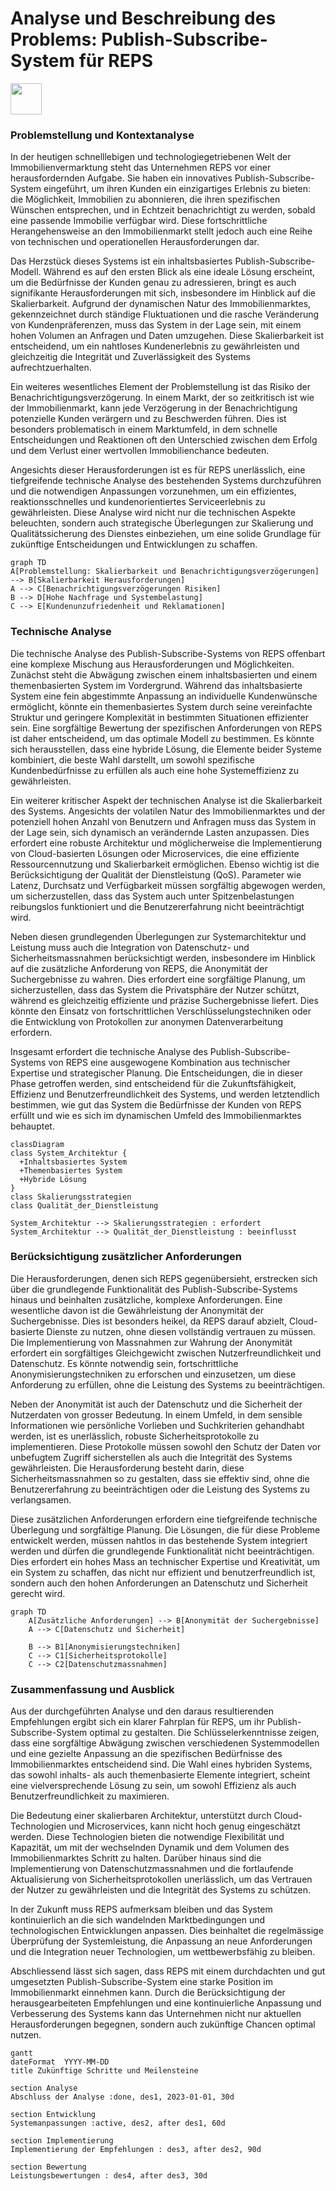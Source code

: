 # Analyse und Beschreibung des Problems: Publish-Subscribe-System für REPS 
[<img src="https://cdn-icons-png.flaticon.com/512/93/93634.png" width="50"/>](../README.md)





### Problemstellung und Kontextanalyse

In der heutigen schnelllebigen und technologiegetriebenen Welt der Immobilienvermarktung steht das Unternehmen REPS vor einer herausfordernden Aufgabe. Sie haben ein innovatives Publish-Subscribe-System eingeführt, um ihren Kunden ein einzigartiges Erlebnis zu bieten: die Möglichkeit, Immobilien zu abonnieren, die ihren spezifischen Wünschen entsprechen, und in Echtzeit benachrichtigt zu werden, sobald eine passende Immobilie verfügbar wird. Diese fortschrittliche Herangehensweise an den Immobilienmarkt stellt jedoch auch eine Reihe von technischen und operationellen Herausforderungen dar.

Das Herzstück dieses Systems ist ein inhaltsbasiertes Publish-Subscribe-Modell. Während es auf den ersten Blick als eine ideale Lösung erscheint, um die Bedürfnisse der Kunden genau zu adressieren, bringt es auch signifikante Herausforderungen mit sich, insbesondere im Hinblick auf die Skalierbarkeit. Aufgrund der dynamischen Natur des Immobilienmarktes, gekennzeichnet durch ständige Fluktuationen und die rasche Veränderung von Kundenpräferenzen, muss das System in der Lage sein, mit einem hohen Volumen an Anfragen und Daten umzugehen. Diese Skalierbarkeit ist entscheidend, um ein nahtloses Kundenerlebnis zu gewährleisten und gleichzeitig die Integrität und Zuverlässigkeit des Systems aufrechtzuerhalten.

Ein weiteres wesentliches Element der Problemstellung ist das Risiko der Benachrichtigungsverzögerung. In einem Markt, der so zeitkritisch ist wie der Immobilienmarkt, kann jede Verzögerung in der Benachrichtigung potenzielle Kunden verärgern und zu Beschwerden führen. Dies ist besonders problematisch in einem Marktumfeld, in dem schnelle Entscheidungen und Reaktionen oft den Unterschied zwischen dem Erfolg und dem Verlust einer wertvollen Immobilienchance bedeuten.

Angesichts dieser Herausforderungen ist es für REPS unerlässlich, eine tiefgreifende technische Analyse des bestehenden Systems durchzuführen und die notwendigen Anpassungen vorzunehmen, um ein effizientes, reaktionsschnelles und kundenorientiertes Serviceerlebnis zu gewährleisten. Diese Analyse wird nicht nur die technischen Aspekte beleuchten, sondern auch strategische Überlegungen zur Skalierung und Qualitätssicherung des Dienstes einbeziehen, um eine solide Grundlage für zukünftige Entscheidungen und Entwicklungen zu schaffen.

```mermaid
graph TD
A[Problemstellung: Skalierbarkeit und Benachrichtigungsverzögerungen] --> B[Skalierbarkeit Herausforderungen]
A --> C[Benachrichtigungsverzögerungen Risiken]
B --> D[Hohe Nachfrage und Systembelastung]
C --> E[Kundenunzufriedenheit und Reklamationen]

```


### Technische Analyse

Die technische Analyse des Publish-Subscribe-Systems von REPS offenbart eine komplexe Mischung aus Herausforderungen und Möglichkeiten. Zunächst steht die Abwägung zwischen einem inhaltsbasierten und einem themenbasierten System im Vordergrund. Während das inhaltsbasierte System eine fein abgestimmte Anpassung an individuelle Kundenwünsche ermöglicht, könnte ein themenbasiertes System durch seine vereinfachte Struktur und geringere Komplexität in bestimmten Situationen effizienter sein. Eine sorgfältige Bewertung der spezifischen Anforderungen von REPS ist daher entscheidend, um das optimale Modell zu bestimmen. Es könnte sich herausstellen, dass eine hybride Lösung, die Elemente beider Systeme kombiniert, die beste Wahl darstellt, um sowohl spezifische Kundenbedürfnisse zu erfüllen als auch eine hohe Systemeffizienz zu gewährleisten.

Ein weiterer kritischer Aspekt der technischen Analyse ist die Skalierbarkeit des Systems. Angesichts der volatilen Natur des Immobilienmarktes und der potenziell hohen Anzahl von Benutzern und Anfragen muss das System in der Lage sein, sich dynamisch an verändernde Lasten anzupassen. Dies erfordert eine robuste Architektur und möglicherweise die Implementierung von Cloud-basierten Lösungen oder Microservices, die eine effiziente Ressourcennutzung und Skalierbarkeit ermöglichen. Ebenso wichtig ist die Berücksichtigung der Qualität der Dienstleistung (QoS). Parameter wie Latenz, Durchsatz und Verfügbarkeit müssen sorgfältig abgewogen werden, um sicherzustellen, dass das System auch unter Spitzenbelastungen reibungslos funktioniert und die Benutzererfahrung nicht beeinträchtigt wird.

Neben diesen grundlegenden Überlegungen zur Systemarchitektur und Leistung muss auch die Integration von Datenschutz- und Sicherheitsmassnahmen berücksichtigt werden, insbesondere im Hinblick auf die zusätzliche Anforderung von REPS, die Anonymität der Suchergebnisse zu wahren. Dies erfordert eine sorgfältige Planung, um sicherzustellen, dass das System die Privatsphäre der Nutzer schützt, während es gleichzeitig effiziente und präzise Suchergebnisse liefert. Dies könnte den Einsatz von fortschrittlichen Verschlüsselungstechniken oder die Entwicklung von Protokollen zur anonymen Datenverarbeitung erfordern.

Insgesamt erfordert die technische Analyse des Publish-Subscribe-Systems von REPS eine ausgewogene Kombination aus technischer Expertise und strategischer Planung. Die Entscheidungen, die in dieser Phase getroffen werden, sind entscheidend für die Zukunftsfähigkeit, Effizienz und Benutzerfreundlichkeit des Systems, und werden letztendlich bestimmen, wie gut das System die Bedürfnisse der Kunden von REPS erfüllt und wie es sich im dynamischen Umfeld des Immobilienmarktes behauptet.

```mermaid
classDiagram
class System_Architektur {
  +Inhaltsbasiertes System
  +Themenbasiertes System
  +Hybride Lösung
}
class Skalierungsstrategien
class Qualität_der_Dienstleistung

System_Architektur --> Skalierungsstrategien : erfordert
System_Architektur --> Qualität_der_Dienstleistung : beeinflusst

```


### Berücksichtigung zusätzlicher Anforderungen

Die Herausforderungen, denen sich REPS gegenübersieht, erstrecken sich über die grundlegende Funktionalität des Publish-Subscribe-Systems hinaus und beinhalten zusätzliche, komplexe Anforderungen. Eine wesentliche davon ist die Gewährleistung der Anonymität der Suchergebnisse. Dies ist besonders heikel, da REPS darauf abzielt, Cloud-basierte Dienste zu nutzen, ohne diesen vollständig vertrauen zu müssen. Die Implementierung von Massnahmen zur Wahrung der Anonymität erfordert ein sorgfältiges Gleichgewicht zwischen Nutzerfreundlichkeit und Datenschutz. Es könnte notwendig sein, fortschrittliche Anonymisierungstechniken zu erforschen und einzusetzen, um diese Anforderung zu erfüllen, ohne die Leistung des Systems zu beeinträchtigen.

Neben der Anonymität ist auch der Datenschutz und die Sicherheit der Nutzerdaten von grosser Bedeutung. In einem Umfeld, in dem sensible Informationen wie persönliche Vorlieben und Suchkriterien gehandhabt werden, ist es unerlässlich, robuste Sicherheitsprotokolle zu implementieren. Diese Protokolle müssen sowohl den Schutz der Daten vor unbefugtem Zugriff sicherstellen als auch die Integrität des Systems gewährleisten. Die Herausforderung besteht darin, diese Sicherheitsmassnahmen so zu gestalten, dass sie effektiv sind, ohne die Benutzererfahrung zu beeinträchtigen oder die Leistung des Systems zu verlangsamen.

Diese zusätzlichen Anforderungen erfordern eine tiefgreifende technische Überlegung und sorgfältige Planung. Die Lösungen, die für diese Probleme entwickelt werden, müssen nahtlos in das bestehende System integriert werden und dürfen die grundlegende Funktionalität nicht beeinträchtigen. Dies erfordert ein hohes Mass an technischer Expertise und Kreativität, um ein System zu schaffen, das nicht nur effizient und benutzerfreundlich ist, sondern auch den hohen Anforderungen an Datenschutz und Sicherheit gerecht wird.

```mermaid
graph TD
    A[Zusätzliche Anforderungen] --> B[Anonymität der Suchergebnisse]
    A --> C[Datenschutz und Sicherheit]

    B --> B1[Anonymisierungstechniken]
    C --> C1[Sicherheitsprotokolle]
    C --> C2[Datenschutzmassnahmen]

```





### Zusammenfassung und Ausblick

Aus der durchgeführten Analyse und den daraus resultierenden Empfehlungen ergibt sich ein klarer Fahrplan für REPS, um ihr Publish-Subscribe-System optimal zu gestalten. Die Schlüsselerkenntnisse zeigen, dass eine sorgfältige Abwägung zwischen verschiedenen Systemmodellen und eine gezielte Anpassung an die spezifischen Bedürfnisse des Immobilienmarktes entscheidend sind. Die Wahl eines hybriden Systems, das sowohl inhalts- als auch themenbasierte Elemente integriert, scheint eine vielversprechende Lösung zu sein, um sowohl Effizienz als auch Benutzerfreundlichkeit zu maximieren.

Die Bedeutung einer skalierbaren Architektur, unterstützt durch Cloud-Technologien und Microservices, kann nicht hoch genug eingeschätzt werden. Diese Technologien bieten die notwendige Flexibilität und Kapazität, um mit der wechselnden Dynamik und dem Volumen des Immobilienmarktes Schritt zu halten. Darüber hinaus sind die Implementierung von Datenschutzmassnahmen und die fortlaufende Aktualisierung von Sicherheitsprotokollen unerlässlich, um das Vertrauen der Nutzer zu gewährleisten und die Integrität des Systems zu schützen.

In der Zukunft muss REPS aufmerksam bleiben und das System kontinuierlich an die sich wandelnden Marktbedingungen und technologischen Entwicklungen anpassen. Dies beinhaltet die regelmässige Überprüfung der Systemleistung, die Anpassung an neue Anforderungen und die Integration neuer Technologien, um wettbewerbsfähig zu bleiben.

Abschliessend lässt sich sagen, dass REPS mit einem durchdachten und gut umgesetzten Publish-Subscribe-System eine starke Position im Immobilienmarkt einnehmen kann. Durch die Berücksichtigung der herausgearbeiteten Empfehlungen und eine kontinuierliche Anpassung und Verbesserung des Systems kann das Unternehmen nicht nur aktuellen Herausforderungen begegnen, sondern auch zukünftige Chancen optimal nutzen.

```mermaid
gantt
dateFormat  YYYY-MM-DD
title Zukünftige Schritte und Meilensteine

section Analyse
Abschluss der Analyse :done, des1, 2023-01-01, 30d

section Entwicklung
Systemanpassungen :active, des2, after des1, 60d

section Implementierung
Implementierung der Empfehlungen : des3, after des2, 90d

section Bewertung
Leistungsbewertungen : des4, after des3, 30d

```